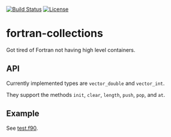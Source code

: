[![Build Status](https://travis-ci.org/bast/fortran-collections.svg?branch=master)](https://travis-ci.org/bast/fortran-collections/builds)
[![License](https://img.shields.io/badge/license-%20BSD--3-blue.svg)](../master/LICENSE)


# fortran-collections

Got tired of Fortran not having high level containers.


## API

Currently implemented types are `vector_double` and `vector_int`.

They support the methods
`init`,
`clear`,
`length`,
`push`,
`pop`, and
`at`.


## Example

See [test.f90](../master/test/test.f90).
